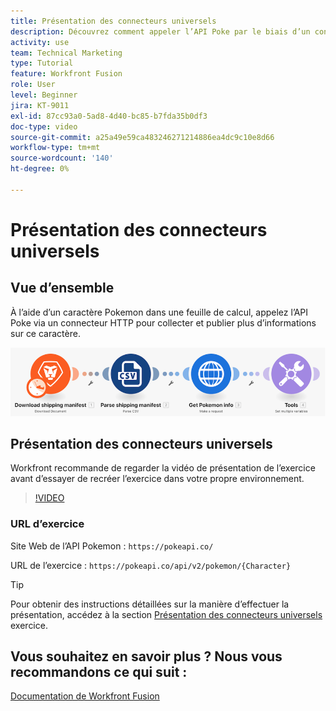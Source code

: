 ```yaml
---
title: Présentation des connecteurs universels
description: Découvrez comment appeler l’API Poke par le biais d’un connecteur HTTP pour collecter et publier des informations sur un caractère Pokemon, le tout dans [!DNL Adobe Workfront Fusion].
activity: use
team: Technical Marketing
type: Tutorial
feature: Workfront Fusion
role: User
level: Beginner
jira: KT-9011
exl-id: 87cc93a0-5ad8-4d40-bc85-b7fda35b0df3
doc-type: video
source-git-commit: a25a49e59ca483246271214886ea4dc9c10e8d66
workflow-type: tm+mt
source-wordcount: '140'
ht-degree: 0%

---
```


# Présentation des connecteurs universels

## Vue d’ensemble

À l’aide d’un caractère Pokemon dans une feuille de calcul, appelez l’API Poke via un connecteur HTTP pour collecter et publier plus d’informations sur ce caractère.

![Une image du scénario Fusion](assets/universal-connectors-and-routing-1.png)

## Présentation des connecteurs universels

Workfront recommande de regarder la vidéo de présentation de l’exercice avant d’essayer de recréer l’exercice dans votre propre environnement.

>[!VIDEO](https://video.tv.adobe.com/v/335270/?quality=12&learn=on)

### URL d’exercice

Site Web de l’API Pokemon : `https://pokeapi.co/`

URL de l’exercice : `https://pokeapi.co/api/v2/pokemon/{Character}`

>[!TIP]
>
>Pour obtenir des instructions détaillées sur la manière d’effectuer la présentation, accédez à la section [Présentation des connecteurs universels](https://experienceleague.adobe.com/docs/workfront-learn/tutorials-workfront/fusion/exercises/introduction-to-universal-connectors.html?lang=en) exercice.


## Vous souhaitez en savoir plus ? Nous vous recommandons ce qui suit :

[Documentation de Workfront Fusion](https://experienceleague.adobe.com/docs/workfront/using/adobe-workfront-fusion/workfront-fusion-2.html?lang=en)
